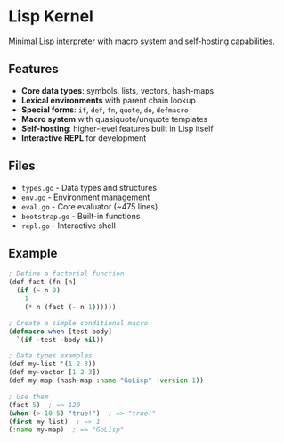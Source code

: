 # Lisp Kernel

Minimal Lisp interpreter with macro system and self-hosting capabilities.

## Features

- **Core data types**: symbols, lists, vectors, hash-maps
- **Lexical environments** with parent chain lookup
- **Special forms**: `if`, `def`, `fn`, `quote`, `do`, `defmacro`
- **Macro system** with quasiquote/unquote templates
- **Self-hosting**: higher-level features built in Lisp itself
- **Interactive REPL** for development

## Files

- `types.go` - Data types and structures
- `env.go` - Environment management
- `eval.go` - Core evaluator (~475 lines)
- `bootstrap.go` - Built-in functions
- `repl.go` - Interactive shell

## Example

```lisp
; Define a factorial function
(def fact (fn [n] 
  (if (= n 0) 
    1 
    (* n (fact (- n 1))))))

; Create a simple conditional macro
(defmacro when [test body]
  `(if ~test ~body nil))

; Data types examples
(def my-list '(1 2 3))
(def my-vector [1 2 3])
(def my-map (hash-map :name "GoLisp" :version 1))

; Use them
(fact 5)  ; => 120
(when (> 10 5) "true!")  ; => "true!"
(first my-list)  ; => 1
(:name my-map)  ; => "GoLisp"
```